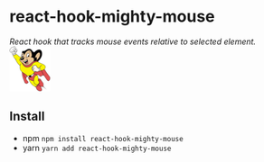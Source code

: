 # react-hook-mighty-mouse

_React hook that tracks mouse events relative to selected element._ ![Mighty Mouse](mighty-mouse.png)

## Install

- npm `npm install react-hook-mighty-mouse`
- yarn `yarn add react-hook-mighty-mouse`
